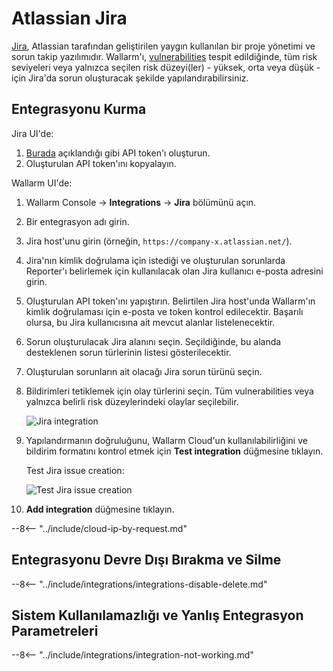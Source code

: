 # Atlassian Jira

[Jira](https://www.atlassian.com/software/jira), Atlassian tarafından geliştirilen yaygın kullanılan bir proje yönetimi ve sorun takip yazılımıdır. Wallarm'ı, [vulnerabilities](../../../glossary-en.md#vulnerability) tespit edildiğinde, tüm risk seviyeleri veya yalnızca seçilen risk düzeyi(ler) - yüksek, orta veya düşük - için Jira'da sorun oluşturacak şekilde yapılandırabilirsiniz.

## Entegrasyonu Kurma

Jira UI'de: 

1. [Burada](https://support.atlassian.com/atlassian-account/docs/manage-api-tokens-for-your-atlassian-account/#Create-an-API-token) açıklandığı gibi API token'ı oluşturun.
1. Oluşturulan API token'ını kopyalayın.

Wallarm UI'de:

1. Wallarm Console → **Integrations** → **Jira** bölümünü açın.
1. Bir entegrasyon adı girin.
1. Jira host'unu girin (örneğin, `https://company-x.atlassian.net/`).
1. Jira'nın kimlik doğrulama için istediği ve oluşturulan sorunlarda Reporter'ı belirlemek için kullanılacak olan Jira kullanıcı e-posta adresini girin.
1. Oluşturulan API token'ını yapıştırın. Belirtilen Jira host'unda Wallarm'ın kimlik doğrulaması için e-posta ve token kontrol edilecektir. Başarılı olursa, bu Jira kullanıcısına ait mevcut alanlar listelenecektir.
1. Sorun oluşturulacak Jira alanını seçin. Seçildiğinde, bu alanda desteklenen sorun türlerinin listesi gösterilecektir.
1. Oluşturulan sorunların ait olacağı Jira sorun türünü seçin.
1. Bildirimleri tetiklemek için olay türlerini seçin. Tüm vulnerabilities veya yalnızca belirli risk düzeylerindeki olaylar seçilebilir.

    ![Jira integration](../../../images/user-guides/settings/integrations/add-jira-integration.png)

1. Yapılandırmanın doğruluğunu, Wallarm Cloud'un kullanılabilirliğini ve bildirim formatını kontrol etmek için **Test integration** düğmesine tıklayın.

    Test Jira issue creation:

    ![Test Jira issue creation](../../../images/user-guides/settings/integrations/test-jira-issue-creation.png)

1. **Add integration** düğmesine tıklayın.

--8<-- "../include/cloud-ip-by-request.md"

## Entegrasyonu Devre Dışı Bırakma ve Silme

--8<-- "../include/integrations/integrations-disable-delete.md"

## Sistem Kullanılamazlığı ve Yanlış Entegrasyon Parametreleri

--8<-- "../include/integrations/integration-not-working.md"